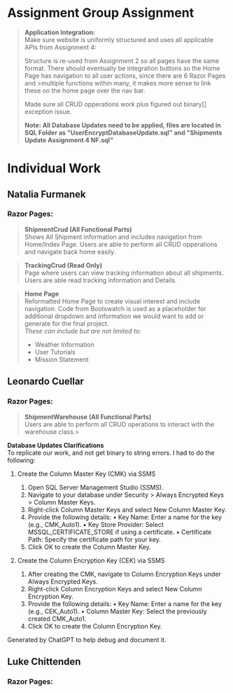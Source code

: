 # Assignment Group Assignment
><strong> Application Integration:</strong>
><br> Make sure website is uniformly structured and uses all applicable APIs from Assignment 4: 
><p> Structure is re-used from Assignment 2 so all pages have the same format. There should eventually be integration buttons so the Home Page has navigation to all user actions, since there are 6 Razor Pages and >multiple functions within many, it makes more sense to link these on the home page over the nav bar. </p>
><p>Made sure all CRUD opperations work plus figured out binary[] exception issue.</p>
><strong> Note: All Database Updates need to be applied, files are located in SQL Folder as "UserEncryptDatabaseUpdate.sql" and "Shipments Update Assignment 4 NF.sql"</strong>

# Individual Work
## Natalia Furmanek 
### Razor Pages: 
><strong> ShipmentCrud (All Functional Parts) </strong> </br>
>Shows All Shipment information and includes navigation from Home/Index Page. Users are able to perform all CRUD opperations and navigate back home easily.

><p> <strong> TrackingCrud (Read Only) </strong> <br>
>Page where users can view tracking information about all shipments. Users are able read tracking information and Details. </p> 

><p> <strong> Home Page </strong> <br>
>Reformatted Home Page to create visual interest and include navigation.
>Code from Bootswatch is used as a placeholder for additional dropdown and information we would want to add or generate for the final project.
><br> <em> These can include but are not limited to: </em> </br>
>  
> - Weather Information
> - User Tutorials
> - Mission Statement
   
</p>

## Leonardo Cuellar
### Razor Pages:
><strong> ShipmentWarehouse (All Functional Parts) </strong> </br>
>Users are able to perform all CRUD operations to interact with the warehouse class.>
></br>

**Database Updates Clarifications** </br>
To replicate our work, and not get binary to string errors. I had to do the following: 
1. Create the Column Master Key (CMK) via SSMS

	1.	Open SQL Server Management Studio (SSMS).
	2.	Navigate to your database under Security > Always Encrypted Keys > Column Master Keys.
	3.	Right-click Column Master Keys and select New Column Master Key.
	4.	Provide the following details:
	•	Key Name: Enter a name for the key (e.g., CMK_Auto1).
	•	Key Store Provider: Select MSSQL_CERTIFICATE_STORE if using a certificate.
	•	Certificate Path: Specify the certificate path for your key.
	5.	Click OK to create the Column Master Key.

2. Create the Column Encryption Key (CEK) via SSMS

	1.	After creating the CMK, navigate to Column Encryption Keys under Always Encrypted Keys.
	2.	Right-click Column Encryption Keys and select New Column Encryption Key.
	3.	Provide the following details:
	•	Key Name: Enter a name for the key (e.g., CEK_Auto1).
	•	Column Master Key: Select the previously created CMK_Auto1.
	4.	Click OK to create the Column Encryption Key.

Generated by ChatGPT to help debug and document it. 
## Luke Chittenden
### Razor Pages:

